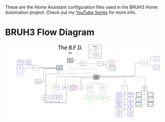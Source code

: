 These are the Home Assistant configuration files used in the BRUH3 Home Automation project. Check out my [YouTube Series](https://www.youtube.com/playlist?list=PLgtGAtCt_hGTc_GAEmMhQ_XVs80mZoBIG) for more info.

# BRUH3 Flow Diagram 
![BFD](www/BFD.png)
